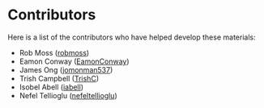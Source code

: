 # Contributors

Here is a list of the contributors who have helped develop these materials:

- Rob Moss ([robmoss](https://github.com/robmoss))
- Eamon Conway ([EamonConway](https://github.com/EamonConway))
- James Ong ([jomonman537](https://github.com/jomonman537))
- Trish Campbell ([TrishC](https://github.com/TrishC))
- Isobel Abell ([iabell](https://github.com/iabell))
- Nefel Tellioglu ([nefeltellioglu](https://github.com/nefeltellioglu))
